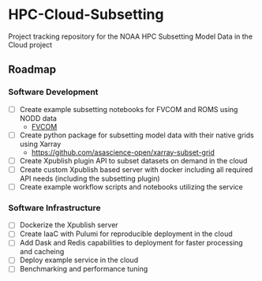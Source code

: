 # HPC-Cloud-Subsetting
Project tracking repository for the NOAA HPC Subsetting Model Data in the Cloud project


## Roadmap

### Software Development
- [ ] Create example subsetting notebooks for FVCOM and ROMS using NODD data
    * [FVCOM](https://github.com/mpiannucci/ocean-notebooks/blob/main/ngofs2_best_subset.ipynb)
- [ ] Create python package for subsetting model data with their native grids using Xarray
    * https://github.com/asascience-open/xarray-subset-grid
- [ ] Create Xpublish plugin API to subset datasets on demand in the cloud
- [ ] Create custom Xpublish based server with docker including all required API needs (including the subsetting plugin)
- [ ] Create example workflow scripts and notebooks utilizing the service

### Software Infrastructure
- [ ] Dockerize the Xpublish server
- [ ] Create IaaC with Pulumi for reproducible deployment in the cloud
- [ ] Add Dask and Redis capabilities to deployment for faster processing and cacheing
- [ ] Deploy example service in the cloud
- [ ] Benchmarking and performance tuning
